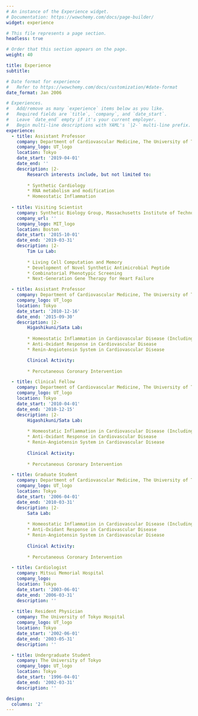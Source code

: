 ```yaml
---
# An instance of the Experience widget.
# Documentation: https://wowchemy.com/docs/page-builder/
widget: experience

# This file represents a page section.
headless: true

# Order that this section appears on the page.
weight: 40

title: Experience
subtitle:

# Date format for experience
#   Refer to https://wowchemy.com/docs/customization/#date-format
date_format: Jan 2006

# Experiences.
#   Add/remove as many `experience` items below as you like.
#   Required fields are `title`, `company`, and `date_start`.
#   Leave `date_end` empty if it's your current employer.
#   Begin multi-line descriptions with YAML's `|2-` multi-line prefix.
experience:
  - title: Assistant Professor
    company: Department of Cardiovascular Medicine, The University of Tokyo
    company_logo: UT_logo
    location: Tokyo
    date_start: '2019-04-01'
    date_end: ''
    description: |2-
        Research interests include, but not limited to:
        
        * Synthetic Cardiology
        * RNA metabolism and modification
        * Homeostatic Inflammation
        
  - title: Visiting Scientist
    company: Synthetic Biology Group, Massachusetts Institute of Technology
    company_url: ''
    company_logo: MIT_logo
    location: Boston
    date_start: '2015-10-01'
    date_end: '2019-03-31'
    description: |2-
        Tim Lu Lab:
        
        * Living Cell Computation and Memory
        * Development of Novel Synthetic Antimicrobial Peptide
        * Combinatorial Phenotypic Screening 
        * Next-Generation Gene Therapy for Heart Failure

  - title: Assistant Professor
    company: Department of Cardiovascular Medicine, The University of Tokyo
    company_logo: UT_logo
    location: Tokyo
    date_start: '2010-12-16'
    date_end: '2015-09-30'
    description: |2-
        Higashikuni/Sata Lab:
        
        * Homeostatic Inflammation in Cardiovascular Disease (Including Multi-Organ Interaction)
        * Anti-Oxidant Response in Cardiovascular Disease
        * Renin-Angiotensin System in Cardiovascular Disease

        Clinical Activity:
       
        * Percutaneous Coronary Intervention

  - title: Clinical Fellow
    company: Department of Cardiovascular Medicine, The University of Tokyo
    company_logo: UT_logo
    location: Tokyo
    date_start: '2010-04-01'
    date_end: '2010-12-15'
    description: |2-
        Higashikuni/Sata Lab:
        
        * Homeostatic Inflammation in Cardiovascular Disease (Including Multi-Organ Interaction)
        * Anti-Oxidant Response in Cardiovascular Disease
        * Renin-Angiotensin System in Cardiovascular Disease
        
        Clinical Activity:
       
        * Percutaneous Coronary Intervention

  - title: Graduate Student
    company: Department of Cardiovascular Medicine, The University of Tokyo
    company_logo: UT_logo
    location: Tokyo
    date_start: '2006-04-01'
    date_end: '2010-03-31'
    description: |2-
        Sata Lab:
        
        * Homeostatic Inflammation in Cardiovascular Disease (Including Multi-Organ Interaction)
        * Anti-Oxidant Response in Cardiovascular Disease
        * Renin-Angiotensin System in Cardiovascular Disease
        
        Clinical Activity:
       
        * Percutaneous Coronary Intervention

  - title: Cardiologist
    company: Mitsui Memorial Hospital
    company_logo: 
    location: Tokyo
    date_start: '2003-06-01'
    date_end: '2006-03-31'
    description: ''
 
  - title: Resident Physician
    company: The University of Tokyo Hospital
    company_logo: UT_logo
    location: Tokyo
    date_start: '2002-06-01'
    date_end: '2003-05-31'
    description: ''

  - title: Undergraduate Student
    company: The University of Tokyo
    company_logo: UT_logo
    location: Tokyo
    date_start: '1996-04-01'
    date_end: '2002-03-31'
    description: ''

design:
  columns: '2'
---
```

